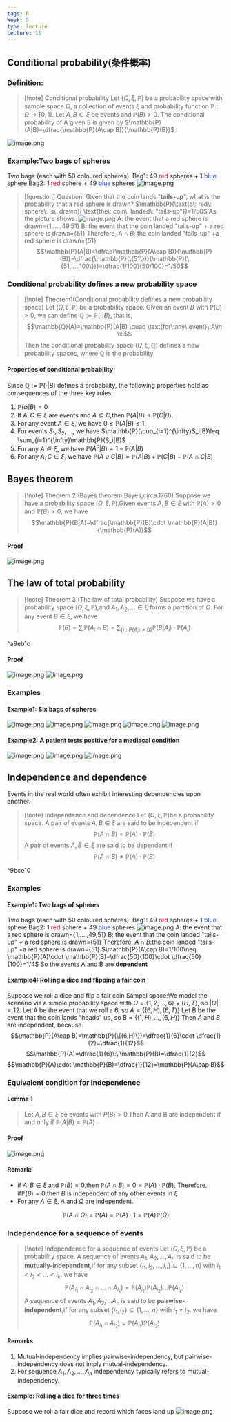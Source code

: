 ```yaml
---
tags: R
Week: 5
type: lecture
Lecture: 11
---
```

## Conditional probability(条件概率)
### Definition:
>[!note] Conditional probability
Let $\{\Omega,\xi,\mathbb{P}\}$ be a probability space with sample space $\Omega$, a collection of events $\xi$ and probability function $\mathbb{P}:\Omega \to [0,1]$. Let $A,B\in\xi$ be events and $\mathbb{P}(B)>0$.
The conditional probability of A given B is given by
$\mathbb{P}(A|B)=\dfrac{\mathbb{P}(A\cap B)}{\mathbb{P}(B)}$

![image.png](https://cdn.nlark.com/yuque/0/2022/png/25489537/1666723020489-bfec0051-0358-4c72-906e-0f02167f6f54.png#averageHue=%23fefefd&clientId=u924a4e26-b8c6-4&crop=0&crop=0&crop=1&crop=1&from=paste&height=173&id=u3e038b22&margin=%5Bobject%20Object%5D&name=image.png&originHeight=346&originWidth=684&originalType=binary&ratio=1&rotation=0&showTitle=false&size=82929&status=done&style=none&taskId=u852be3b8-c295-4d14-8511-036f542e7c1&title=&width=342)
### Example:Two bags of spheres
Two bags (each with 50 coloured spheres):
Bag1: 49 <font color=#c10b26>red</font> spheres + 1 <font color=#0b39c1>blue</font> sphere
Bag2: 1 <font color=#c10b26>red</font> sphere + 49 <font color=#0b39c1>blue</font> spheres 
![image.png](https://cdn.nlark.com/yuque/0/2022/png/25489537/1666723190025-f7b4269e-b6b5-43ff-81ff-e6b45328546f.png#averageHue=%23f5f0ed&clientId=u924a4e26-b8c6-4&crop=0&crop=0&crop=1&crop=1&from=paste&height=141&id=ua39858a6&margin=%5Bobject%20Object%5D&name=image.png&originHeight=282&originWidth=777&originalType=binary&ratio=1&rotation=0&showTitle=false&size=105718&status=done&style=none&taskId=u08d6575f-4517-40aa-b9ae-7ed056ee87a&title=&width=388.5)
>[!question] Question: 
Given that the coin lands "**tails-up**", what is the probability that a red sphere is drawn?
$\mathbb{P}(\text{a\: red\: sphere\: is\: drawn}| \text{the\: coin\: landed\: "tails-up"})=1/50$
As the picture shows:
![image.png](https://cdn.nlark.com/yuque/0/2022/png/25489537/1666724236996-030e25be-10d0-4661-99d5-fec07fa23aaa.png#averageHue=%23f0f0f0&clientId=u924a4e26-b8c6-4&crop=0&crop=0&crop=1&crop=1&from=paste&height=89&id=u860f02c0&margin=%5Bobject%20Object%5D&name=image.png&originHeight=285&originWidth=1733&originalType=binary&ratio=1&rotation=0&showTitle=false&size=158390&status=done&style=none&taskId=u394faf22-d086-4960-a6a3-515a5f3be4a&title=&width=543)
A: the event that a red sphere is drawn={1,....,49,51}
B: the event that the coin landed "tails-up" + a red sphere is drawn={51}
Therefore, $A\cap B$: the coin landed "tails-up" +a red sphere is drawn={51}
$$\mathbb{P}(A|B)=\dfrac{\mathbb{P}(A\cap B)}{\mathbb{P}(B)}=\dfrac{\mathbb{P}(\{51\})}{\mathbb{P}(\{51,....,100\})}=\dfrac{1/100}{50/100}=1/50$$

### Conditional probability defines a new probability space
> [!note] Theorem1(Conditional probability defines a new probability space)
> Let $(\Omega,\xi,\mathbb{P})$ be a probability space.
> Given an event $B$ with $\mathbb{P}(B)>0$, we can define $\mathbb{Q}:=\mathbb{P}(\cdot |B)$, that is, 
> $$\mathbb{Q}(A)=\mathbb{P}(A|B) \quad \text{for\:any\:event}\:A\in \xi$$
> Then the conditional probability space $(\Omega,\xi,\mathbb{Q})$ defines a new probability spaces, where $\mathbb{Q}$ is the probability.

#### Properties of conditional probability
Since $\mathbb{Q}:=\mathbb{P}(\cdot |B)$ defines a probability, the following properties hold as consequences of the three key rules:
1. $\mathbb{P}(\emptyset |B)=0$
2. If $A,C\in \xi$ are events and $A\subseteq C$,then $\mathbb{P}(A|B) \leq \mathbb{P}(C|B)$.
3. For any event $A\in \xi$, we have $0\leq \mathbb{P}(A|B) \leq 1$.
4. For events $S_1,S_2,...,$ we have $\mathbb{P}(\cup_{i=1}^{\infty}S_i|B)\leq \sum_{i=1}^{\infty}\mathbb{P}(S_i|B)$
5. For any $A\in \xi$, we have $\mathbb{P}(A^c|B)=1-\mathbb{P}(A|B)$
6. For any $A,C\in\xi$, we have $\mathbb{P}(A\cup C|B)=\mathbb{P}(A|B)+\mathbb{P}(C|B)-\mathbb{P}(A\cap C|B)$

## Bayes theorem

> [!note] Theorem 2 (Bayes theorem,Bayes,circa.1760)
> Suppose we have a probability space $(\Omega,\xi,\mathbb{P})$,Given events $A,B\in\xi$ with $\mathbb{P}(A)>0$ and $\mathbb{P}(B)>0$, we have
> $$\mathbb{P}(B|A)=\dfrac{\mathbb{P}(B)\cdot \mathbb{P}(A|B)}{\mathbb{P}(A)}$$
#### Proof

![image.png](https://cdn.nlark.com/yuque/0/2022/png/25489537/1666729907264-1dff45d8-8250-47f9-a227-8948bc13f375.png#averageHue=%23f0f0f0&clientId=u924a4e26-b8c6-4&crop=0&crop=0&crop=1&crop=1&from=paste&height=199&id=u63c0ed1a&margin=%5Bobject%20Object%5D&name=image.png&originHeight=398&originWidth=2031&originalType=binary&ratio=1&rotation=0&showTitle=false&size=135842&status=done&style=none&taskId=u9e01acc3-7cda-4815-979d-cc8e3b615f8&title=&width=1015.5)

## The law of total probability
> [!note] Theorem 3 (The law of total probability)
> Suppose we have a probability space $(\Omega,\xi,\mathbb{P}),$and $A_1,A_2,...\in \xi$ forms a partition of $\Omega$. For any event $B\in \xi$, we have
> $$\mathbb{P}(B)=\sum_i \mathbb{P}(A_i \cap B)=\sum_{\{i:P(A_i)>0\}}\mathbb{P}(B|A_i)\cdot\mathbb{P}(A_i)$$

^a9eb1c


#### Proof
![image.png](https://cdn.nlark.com/yuque/0/2022/png/25489537/1666730701899-7dedb9c0-777c-48f2-bd71-51b5d98c062f.png#averageHue=%23e9e9e9&clientId=u924a4e26-b8c6-4&crop=0&crop=0&crop=1&crop=1&from=paste&height=83&id=ufac43eb3&margin=%5Bobject%20Object%5D&name=image.png&originHeight=299&originWidth=2093&originalType=binary&ratio=1&rotation=0&showTitle=false&size=147044&status=done&style=none&taskId=ue02b9aa8-bb8f-4ef5-94c7-bc0605d55b5&title=&width=581)
![image.png](https://cdn.nlark.com/yuque/0/2022/png/25489537/1666730709673-67036d22-0bed-43e0-a033-43e62c5bcbaa.png#averageHue=%23f0f0f0&clientId=u924a4e26-b8c6-4&crop=0&crop=0&crop=1&crop=1&from=paste&height=124&id=ue60f756c&margin=%5Bobject%20Object%5D&name=image.png&originHeight=409&originWidth=1727&originalType=binary&ratio=1&rotation=0&showTitle=false&size=125989&status=done&style=none&taskId=u29a060e8-0945-437b-b2aa-b71c995614f&title=&width=523)
### Examples
#### Example1: Six bags of spheres
![image.png](https://cdn.nlark.com/yuque/0/2022/png/25489537/1666731286925-54a8b3d5-e0ed-4852-8ece-4d7d92930cbc.png#averageHue=%23eeeeed&clientId=u924a4e26-b8c6-4&crop=0&crop=0&crop=1&crop=1&from=paste&height=126&id=ue80e671e&margin=%5Bobject%20Object%5D&name=image.png&originHeight=453&originWidth=2219&originalType=binary&ratio=1&rotation=0&showTitle=false&size=319239&status=done&style=none&taskId=udff6ae73-70d1-4489-9853-322a3824898&title=&width=617)
![image.png](https://cdn.nlark.com/yuque/0/2022/png/25489537/1666734216404-4690106c-d179-4f72-93c6-1252fb517b55.png#averageHue=%23e5e5e5&clientId=u924a4e26-b8c6-4&crop=0&crop=0&crop=1&crop=1&from=paste&height=37&id=u0c8891bd&margin=%5Bobject%20Object%5D&name=image.png&originHeight=133&originWidth=2205&originalType=binary&ratio=1&rotation=0&showTitle=false&size=78420&status=done&style=none&taskId=u657a945d-d603-40a4-9389-8663b209fd9&title=&width=615)
![image.png](https://cdn.nlark.com/yuque/0/2022/png/25489537/1666734231503-4682b484-1622-4a98-a37f-4044a3c115b1.png#averageHue=%23e9e9e9&clientId=u924a4e26-b8c6-4&crop=0&crop=0&crop=1&crop=1&from=paste&height=36&id=u74de82b8&margin=%5Bobject%20Object%5D&name=image.png&originHeight=131&originWidth=2165&originalType=binary&ratio=1&rotation=0&showTitle=false&size=66205&status=done&style=none&taskId=u3b3be00e-2f25-4f2a-ba14-5ecbf758869&title=&width=592)
![image.png](https://cdn.nlark.com/yuque/0/2022/png/25489537/1666734250241-fcf2fd41-4bc9-4bfd-bdd8-c345b84eb2ac.png#averageHue=%23e5e5e5&clientId=u924a4e26-b8c6-4&crop=0&crop=0&crop=1&crop=1&from=paste&height=22&id=u819cf60e&margin=%5Bobject%20Object%5D&name=image.png&originHeight=75&originWidth=2011&originalType=binary&ratio=1&rotation=0&showTitle=false&size=43860&status=done&style=none&taskId=u63346b78-cd6b-4a96-a8a1-4bddcb835e6&title=&width=594)
![image.png](https://cdn.nlark.com/yuque/0/2022/png/25489537/1666734263957-9221fcdb-89de-451f-b3d7-17b379fef5d8.png#averageHue=%23f2f2f2&clientId=u924a4e26-b8c6-4&crop=0&crop=0&crop=1&crop=1&from=paste&height=65&id=u7dbe5e2b&margin=%5Bobject%20Object%5D&name=image.png&originHeight=217&originWidth=1923&originalType=binary&ratio=1&rotation=0&showTitle=false&size=62963&status=done&style=none&taskId=u3bcdb8da-9792-4944-a0d7-8ac537416dc&title=&width=576)

#### Example2: A patient tests positive for a mediacal condition
![image.png](https://cdn.nlark.com/yuque/0/2022/png/25489537/1666734286145-513a158a-462d-4d24-b1ef-6bfe8076aeb9.png#averageHue=%23e3e3e3&clientId=u924a4e26-b8c6-4&crop=0&crop=0&crop=1&crop=1&from=paste&height=41&id=ud153011b&margin=%5Bobject%20Object%5D&name=image.png&originHeight=130&originWidth=1567&originalType=binary&ratio=1&rotation=0&showTitle=false&size=56076&status=done&style=none&taskId=uc5141dc8-5beb-41f3-bd32-744fc4fabaf&title=&width=489)
![image.png](https://cdn.nlark.com/yuque/0/2022/png/25489537/1666734943327-e257c7f5-9f88-4886-85d4-b0da6dd51174.png#averageHue=%23f1f1f0&clientId=u924a4e26-b8c6-4&crop=0&crop=0&crop=1&crop=1&from=paste&height=201&id=u45879020&margin=%5Bobject%20Object%5D&name=image.png&originHeight=402&originWidth=1172&originalType=binary&ratio=1&rotation=0&showTitle=false&size=381319&status=done&style=none&taskId=u5bf5db02-52e1-416b-be15-25fe4bae08c&title=&width=586)
![image.png](https://cdn.nlark.com/yuque/0/2022/png/25489537/1666735004691-69e17047-75f6-4e1a-8a64-43825e528cd2.png#averageHue=%23e8e7e6&clientId=u924a4e26-b8c6-4&crop=0&crop=0&crop=1&crop=1&from=paste&height=324&id=u9498557b&margin=%5Bobject%20Object%5D&name=image.png&originHeight=648&originWidth=1194&originalType=binary&ratio=1&rotation=0&showTitle=false&size=527854&status=done&style=none&taskId=u2ce227bb-750b-4b3a-a30a-c510a01fecb&title=&width=597)

## Independence and dependence
Events in the real world often exhibit interesting dependencies upon another.
>[!note] Independence and dependence
>Let $(\Omega,\xi,\mathbb{P})$be a probability space.
>A pair of events $A,B\in \xi$ are said to be independent if $$\mathbb{P}(A \cap B)=\mathbb{P}(A)\cdot \mathbb{P}(B)$$
>A pair of events $A,B\in \xi$ are said to be dependent if $$\mathbb{P}(A \cap B)\neq \mathbb{P}(A)\cdot \mathbb{P}(B)$$

^9bce10

### Examples
#### Example1: Two bags of spheres
Two bags (each with 50 coloured spheres):
Bag1: 49 <font color=#c10b26>red</font> spheres + 1 <font color=#0b39c1>blue</font> sphere
Bag2: 1 <font color=#c10b26>red</font> sphere + 49 <font color=#0b39c1>blue</font> spheres 
![image.png](https://cdn.nlark.com/yuque/0/2022/png/25489537/1666723190025-f7b4269e-b6b5-43ff-81ff-e6b45328546f.png#averageHue=%23f5f0ed&clientId=u924a4e26-b8c6-4&crop=0&crop=0&crop=1&crop=1&from=paste&height=141&id=kZo3v&margin=%5Bobject%20Object%5D&name=image.png&originHeight=282&originWidth=777&originalType=binary&ratio=1&rotation=0&showTitle=false&size=105718&status=done&style=none&taskId=u08d6575f-4517-40aa-b9ae-7ed056ee87a&title=&width=388.5)
A: the event that a red sphere is drawn={1,....,49,51}
B: the event that the coin landed "tails-up" + a red sphere is drawn={51}
Therefore, $A\cap B$:the coin landed "tails-up" +a red sphere is drawn={51}
$\mathbb{P}(A\cap B)=1/100\neq \mathbb{P}(A)\cdot \mathbb{P}(B)=\dfrac{50}{100}\cdot \dfrac{50}{100}=1/4$
So the events A and B are **dependent**

#### Example4: Rolling a dice and flipping a fair coin
Suppose we roll a dice and flip a fair coin
$\text{Sampel space}:$We model the scenario via a simple probability space with $\Omega=\{1,2,...,6\}\times \{H,T\},$ so $|\Omega|=12$.
Let A be the event that we roll a 6, so $A=\{(6,H),(6,T)\}$
Let B be the event that the coin lands "heads" up, so $B=\{(1,H),...,(6,H)\}$
Then $A$ and $B$ are independent, because
$$\mathbb{P}(A\cap B)=\mathbb{P}(\{(6,H)\})=\dfrac{1}{6}\cdot \dfrac{1}{2}=\dfrac{1}{12}$$
$$\mathbb{P}(A)=\dfrac{1}{6}\:\:\mathbb{P}(B)=\dfrac{1}{2}$$
$$\mathbb{P}(A)\cdot \mathbb{P}(B)=\dfrac{1}{12}=\mathbb{P}(A\cap B)$$

### Equivalent condition for independence
#### Lemma 1
> Let $A,B\in \xi$ be events with $P(B)>0$.Then A and B are independent if and only if $\mathbb{P}(A|B)=\mathbb{P}(A)$

#### Proof
![image.png](https://cdn.nlark.com/yuque/0/2022/png/25489537/1666736634857-2aa07e53-905f-46a6-9489-e008b00d45af.png#averageHue=%23f5f5f4&clientId=u924a4e26-b8c6-4&crop=0&crop=0&crop=1&crop=1&from=paste&height=109&id=u6188a41e&margin=%5Bobject%20Object%5D&name=image.png&originHeight=218&originWidth=1082&originalType=binary&ratio=1&rotation=0&showTitle=false&size=119155&status=done&style=none&taskId=u1e8ccd60-3f9f-40a1-83ae-1fe4d509948&title=&width=541)

#### Remark:
- if $A,B\in \xi$ and $\mathbb{P}(B)=0$,then $\mathbb{P}(A\cap B)=0=\mathbb{P}(A)\cdot \mathbb{P}(B)$, Therefore, if$\mathbb{P}(B)=0$,then $B$ is independent of any other events in $\xi$
- For any $A\in\xi$, $A$ and $\Omega$ are independent.

$$\mathbb{P}(A\cap \Omega)=\mathbb{P}(A)=\mathbb{P}(A)\cdot1=\mathbb{P}(A)\mathbb{P}(\Omega)$$

### Independence for a sequence of events

>[!note] Independence for a sequence of events
Let $(\Omega,\xi,\mathbb{P})$ be a probability space.
A sequence of events $A_1,A_2,...,A_n$ is said to be **mutually-independent**,if for any subset $\{i_1,i_2,...,i_n\}\subseteq\{1,...,n\}$ with $i_1<i_2<...<i_k$. we have
$$\mathbb{P}(A_{i_1}\cap A_{i_2}\cap...\cap A_{i_k})=\mathbb{P}(A_{i_1})\mathbb{P}(A_{i_2})...\mathbb{P}(A_{i_k})$$
A sequence of events $A_1,A_2,...A_n$ is said to be **pairwise-independent**,if for any subset $\{i_1,i_2\}\subseteq\{1,...,n\}$ with $i_1\neq i_2$. we have
$$\mathbb{P}(A_{i_1}\cap A_{i_2})=\mathbb{P}(A_{i_1})\mathbb{P}(A_{i_2})$$

#### Remarks
1. Mutual-independency implies pairwise-independency, but pairwise-independency does not imply mutual-independency.
2. For sequence $A_1,A_2,...,A_n$ independency typically refers to mutual-independency.
#### Example: Rolling a dice for three times
Suppose we roll a fair dice and record which faces land up
![image.png](https://cdn.nlark.com/yuque/0/2022/png/25489537/1666737607419-c7fc9904-b581-46fc-8366-7b7f23311582.png#averageHue=%23f1f1f1&clientId=u924a4e26-b8c6-4&crop=0&crop=0&crop=1&crop=1&from=paste&height=255&id=ub4129acb&margin=%5Bobject%20Object%5D&name=image.png&originHeight=510&originWidth=1130&originalType=binary&ratio=1&rotation=0&showTitle=false&size=178366&status=done&style=none&taskId=u344e3b3a-a181-45c4-be3a-ae671750691&title=&width=565)



